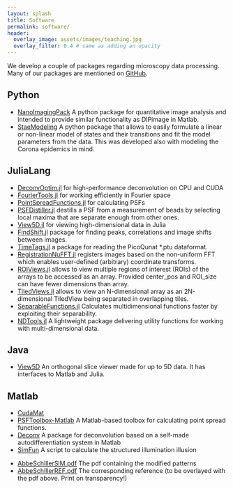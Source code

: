 ```yaml
---
layout: splash 
title: Software 
permalink: software/
header:
  overlay_image: assets/images/teaching.jpg
  overlay_filter: 0.4 # same as adding an opacity
---
```



We develop a couple of packages regarding microscopy data processing.
Many of our packages are mentioned on [GitHub](https://github.com/bionanoimaging).

## Python
* [NanoImagingPack](https://gitlab.com/bionanoimaging/nanoimagingpack) A python package for quantitative image analysis and intended to provide similar functionality as DIPimage in Matlab.
* [StaeModeling](https://github.com/RainerHeintzmann/StateModeling) A python package that allows to easily formulate a linear or non-linear model of states and their transitions and fit the model parameters from the data. This was developed also with modeling the Corona epidemics in mind.

## JuliaLang
* [DeconvOptim.jl](https://github.com/roflmaostc/DeconvOptim.jl) for high-performance deconvolution on CPU and CUDA
* [FourierTools.jl](https://github.com/bionanoimaging/FourierTools.jl/) for working efficiently in Fourier space
* [PointSpreadFunctions.jl](https://github.com/RainerHeintzmann/PointSpreadFunctions.jl/) for calculating PSFs
* [PSFDistiller.jl](https://github.com/bionanoimaging/PSFDistiller.jl) destills a PSF from a measurement of beads by selecting local maxima that are separate enough from other ones.
* [View5D.jl](https://github.com/RainerHeintzmann/View5D.jl) for viewing high-dimensional data in Julia
* [FindShift.jl](https://github.com/RainerHeintzmann/FindShift.jl) package for finding peaks, correlations and image shifts between images.
* [TimeTags.jl](https://github.com/RainerHeintzmann/TimeTags.jl) a package for reading the PicoQunat *.ptu dataformat.
* [RegistrationNuFFT.jl](https://github.com/RainerHeintzmann/RegistrationNuFFT.jl) registers images based on the non-uniform FFT which enables user-defined (arbitrary) coordinate transforms.
* [ROIViews.jl](https://github.com/RainerHeintzmann/ROIViews.jl) allows to view multiple regions of interest (ROIs) of the arrays to be accessed as an array. Provided center_pos and ROI_size can have fewer dimensions than array.
* [TiledViews.jl](https://github.com/bionanoimaging/TiledViews.jl) allows to view an N-dimensional array as an 2N-dimensional TiledView being separated in overlapping tiles.
* [SeparableFunctions.jl](https://github.com/bionanoimaging/SeparableFunctions.jl) Calculates multidimensional functions faster by exploiting their separability.
* [NDTools.jl](https://github.com/bionanoimaging/NDTools.jl) A lightweight package delivering utility functions for working with multi-dimensional data.

## Java
* [View5D](https://github.com/bionanoimaging/View5D) An orthogonal slice viewer made for up to 5D data. It has interfaces to Matlab and Julia.

## Matlab
* [CudaMat](https://github.com/RainerHeintzmann/CudaMat)
* [PSFToolbox-Matlab](https://github.com/bionanoimaging/PSFToolbox-Matlab) A Matlab-based toolbox for calculating point spread functions.
* [Deconv](https://github.com/RainerHeintzmann/Deconv) A package for deconvolution based on a self-made autodifferentiation system in Matlab
* [SimFun](https://cloud.uni-jena.de/s/o3HmtKj5w3TibaJ) A script to calculate the structured illumination illusion
+ [AbbeSchillerSIM.pdf](https://cloud.uni-jena.de/s/BDrg63Hwr3L3CQK) The pdf containing the modified patterns
+ [AbbeSchillerREF.pdf](https://cloud.uni-jena.de/s/3GiBcBd7gniJJxG) The corresponding reference (to be overlayed with the pdf above. Print on transparency!)
